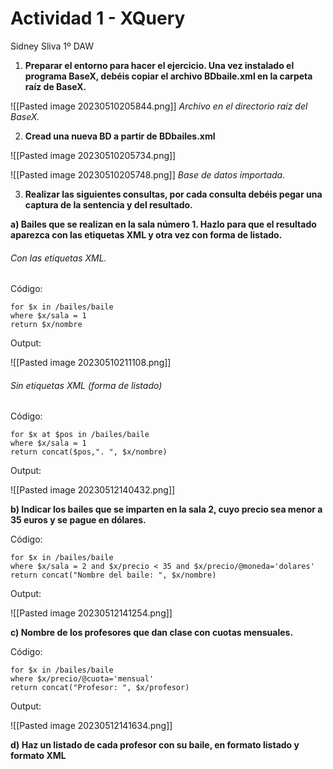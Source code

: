 # Actividad 1 - XQuery

Sidney Sliva 1º DAW

1. **Preparar el entorno para hacer el ejercicio. Una vez instalado el programa BaseX, debéis copiar el archivo BDbaile.xml en la carpeta raíz de BaseX.**

![[Pasted image 20230510205844.png]]
*Archivo en el directorio raíz del BaseX.*

2. **Cread una nueva BD a partir de BDbailes.xml**

![[Pasted image 20230510205734.png]]

![[Pasted image 20230510205748.png]]
*Base de datos importada.*

3. **Realizar las siguientes consultas, por cada consulta debéis pegar una captura de la sentencia y del resultado.**

**a) Bailes que se realizan en la sala número 1. Hazlo para que el resultado aparezca con las etiquetas XML y otra vez con forma de listado.**

###### Con las etiquetas XML.

Código:

````xquery
for $x in /bailes/baile
where $x/sala = 1
return $x/nombre
````

Output:

![[Pasted image 20230510211108.png]]

###### Sin etiquetas XML (forma de listado)

Código:

````xquery
for $x at $pos in /bailes/baile
where $x/sala = 1
return concat($pos,". ", $x/nombre)
````

Output:

![[Pasted image 20230512140432.png]]

**b) Indicar los bailes que se imparten en la sala 2, cuyo precio sea menor a 35 euros y se pague en dólares.**

Código:

````xquery
for $x in /bailes/baile
where $x/sala = 2 and $x/precio < 35 and $x/precio/@moneda='dolares'
return concat("Nombre del baile: ", $x/nombre)
````

Output:

![[Pasted image 20230512141254.png]]

**c) Nombre de los profesores que dan clase con cuotas mensuales.**

Código:

````xquery
for $x in /bailes/baile
where $x/precio/@cuota='mensual'
return concat("Profesor: ", $x/profesor)
````

Output:

![[Pasted image 20230512141634.png]]

**d) Haz un listado de cada profesor con su baile, en formato listado y
formato XML**


